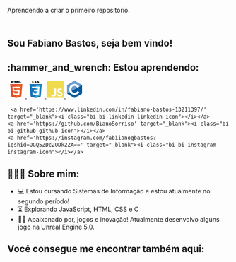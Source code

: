 Aprendendo a criar o primeiro repositório.

 <h2 align="left">
 <br>Sou Fabiano Bastos, seja bem vindo! <br> 
    
 </h2> 
<h2 align="left">:hammer_and_wrench: Estou aprendendo:</h2>
<p align="left">
    <a href="https://www.w3.org/html/" target="_blank"> <img src="https://raw.githubusercontent.com/devicons/devicon/master/icons/html5/html5-original-wordmark.svg" alt="html5" width="40" height="40"/> </a>
    <a href="https://www.w3schools.com/css/" target="_blank"> <img src="https://raw.githubusercontent.com/devicons/devicon/master/icons/css3/css3-original-wordmark.svg" alt="css3" width="40" height="40"/> </a>
 <a href="https://www.w3schools.com/js/default.asp" target="_blank rel="noopener noreferrer"> <img src="https://raw.githubusercontent.com/devicons/devicon/master/icons/javascript/javascript-plain.svg" alt="javascript" width="40" height="40"/> </a>
    <a href=" https://www.w3schools.com/c/index.php" target="_blank" rel="noopener noreferrer"><img src="https://raw.githubusercontent.com/devicons/devicon/master/icons/c/c-original.svg" alt="c" width="40" height="40"/></a>


     <a href='https://www.linkedin.com/in/fabiano-bastos-13211397/' target="_blank"><i class="bi bi-linkedin linkedin-icon"></i></a>
    <a href='https://github.com/BianoSorriso' target="_blank"><i class="bi bi-github github-icon"></i></a>
    <a href='https://instagram.com/fabiianogbastos?igshid=OGQ5ZDc2ODk2ZA==' target="_blank"><i class="bi bi-instagram instagram-icon"></i></a>
 


 
 

<h2 align="left">👨🏻‍💻 Sobre mim:</h2>

- :computer: Estou cursando Sistemas de Informação e estou atualmente no segundo período!
- :hourglass_flowing_sand: Explorando JavaScript, HTML, CSS e C
- :man_technologist: Apaixonado por, jogos e inovação! Atualmente desenvolvo alguns jogo na Unreal Engine 5.0.


<h2> Você consegue me encontrar também aqui:</h2>

